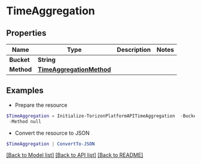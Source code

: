 # TimeAggregation
## Properties

Name | Type | Description | Notes
------------ | ------------- | ------------- | -------------
**Bucket** | **String** |  | 
**Method** | [**TimeAggregationMethod**](TimeAggregationMethod.md) |  | 

## Examples

- Prepare the resource
```powershell
$TimeAggregation = Initialize-TorizonPlatformAPITimeAggregation  -Bucket null `
 -Method null
```

- Convert the resource to JSON
```powershell
$TimeAggregation | ConvertTo-JSON
```

[[Back to Model list]](../README.md#documentation-for-models) [[Back to API list]](../README.md#documentation-for-api-endpoints) [[Back to README]](../README.md)

